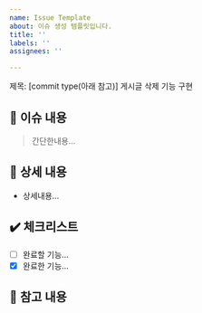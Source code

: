 ```yaml
---
name: Issue Template
about: 이슈 생성 템플릿입니다.
title: ''
labels: ''
assignees: ''

---
```


제목: [commit type(아래 참고)] 게시글 삭제 기능 구현

## :loudspeaker: 이슈 내용
> 간단한내용...
## :page_with_curl: 상세 내용
- 상세내용...
## :heavy_check_mark: 체크리스트
- [ ] 완료할 기능...
- [x] 완료한 기능...
## :round_pushpin: 참고 내용

